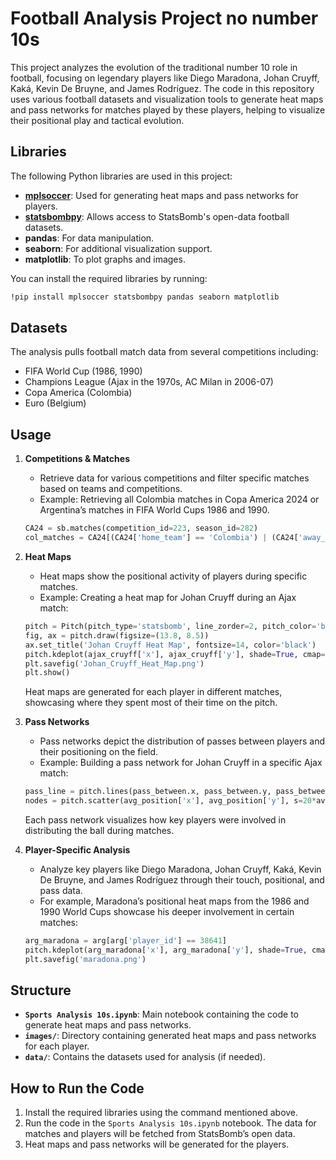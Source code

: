 # Football Analysis Project no number 10s

This project analyzes the evolution of the traditional number 10 role in football, focusing on legendary players like Diego Maradona, Johan Cruyff, Kaká, Kevin De Bruyne, and James Rodríguez. The code in this repository uses various football datasets and visualization tools to generate heat maps and pass networks for matches played by these players, helping to visualize their positional play and tactical evolution.

## Libraries

The following Python libraries are used in this project:

- **[mplsoccer](https://mplsoccer.readthedocs.io/en/latest/)**: Used for generating heat maps and pass networks for players.
- **[statsbombpy](https://github.com/statsbomb/statsbombpy)**: Allows access to StatsBomb's open-data football datasets.
- **pandas**: For data manipulation.
- **seaborn**: For additional visualization support.
- **matplotlib**: To plot graphs and images.

You can install the required libraries by running:
```bash
!pip install mplsoccer statsbombpy pandas seaborn matplotlib
```

## Datasets

The analysis pulls football match data from several competitions including:

- FIFA World Cup (1986, 1990)
- Champions League (Ajax in the 1970s, AC Milan in 2006-07)
- Copa America (Colombia)
- Euro (Belgium)

## Usage

1. **Competitions & Matches**
   - Retrieve data for various competitions and filter specific matches based on teams and competitions.
   - Example: Retrieving all Colombia matches in Copa America 2024 or Argentina’s matches in FIFA World Cups 1986 and 1990.

   ```python
   CA24 = sb.matches(competition_id=223, season_id=282)
   col_matches = CA24[(CA24['home_team'] == 'Colombia') | (CA24['away_team'] == 'Colombia')]
   ```

2. **Heat Maps**
   - Heat maps show the positional activity of players during specific matches.
   - Example: Creating a heat map for Johan Cruyff during an Ajax match:

   ```python
   pitch = Pitch(pitch_type='statsbomb', line_zorder=2, pitch_color='black', line_color='white')
   fig, ax = pitch.draw(figsize=(13.8, 8.5))
   ax.set_title('Johan Cruyff Heat Map', fontsize=14, color='black')
   pitch.kdeplot(ajax_cruyff['x'], ajax_cruyff['y'], shade=True, cmap='gnuplot', ax=ax)
   plt.savefig('Johan_Cruyff_Heat_Map.png')
   plt.show()
   ```

   Heat maps are generated for each player in different matches, showcasing where they spent most of their time on the pitch.

3. **Pass Networks**
   - Pass networks depict the distribution of passes between players and their positioning on the field.
   - Example: Building a pass network for Johan Cruyff in a specific Ajax match:

   ```python
   pass_line = pitch.lines(pass_between.x, pass_between.y, pass_between.x_end, pass_between.y_end, lw=pass_between['count'], color='white', zorder=1, ax=ax)
   nodes = pitch.scatter(avg_position['x'], avg_position['y'], s=20*avg_position.pass_count, color='red', edgecolors='black', linewidth=1, alpha=1, ax=ax)
   ```

   Each pass network visualizes how key players were involved in distributing the ball during matches.

4. **Player-Specific Analysis**
   - Analyze key players like Diego Maradona, Johan Cruyff, Kaká, Kevin De Bruyne, and James Rodríguez through their touch, positional, and pass data.
   - For example, Maradona’s positional heat maps from the 1986 and 1990 World Cups showcase his deeper involvement in certain matches:

   ```python
   arg_maradona = arg[arg['player_id'] == 38641]
   pitch.kdeplot(arg_maradona['x'], arg_maradona['y'], shade=True, cmap='plasma', ax=ax)
   plt.savefig('maradona.png')
   ```

## Structure

- **`Sports Analysis 10s.ipynb`**: Main notebook containing the code to generate heat maps and pass networks.
- **`images/`**: Directory containing generated heat maps and pass networks for each player.
- **`data/`**: Contains the datasets used for analysis (if needed).

## How to Run the Code

1. Install the required libraries using the command mentioned above.
2. Run the code in the `Sports Analysis 10s.ipynb` notebook. The data for matches and players will be fetched from StatsBomb’s open data.
3. Heat maps and pass networks will be generated for the players.
